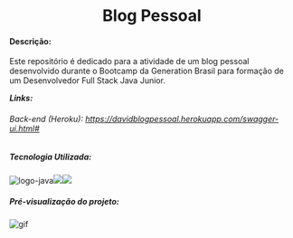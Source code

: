 <h1><center>Blog Pessoal</center></h1>

#### Descrição:

Este repositório é dedicado para a atividade de um blog pessoal desenvolvido durante o Bootcamp da Generation Brasil para formação de um Desenvolvedor Full Stack Java Junior.



***Links:***

###### Back-end *(Heroku)*: https://davidblogpessoal.herokuapp.com/swagger-ui.html#



##### Tecnologia Utilizada:

<img src="https://img.shields.io/badge/java-%23ED8B00.svg?&style=for-the-badge&logo=java&logoColor=white" alt="logo-java "/><img src="https://img.shields.io/badge/mysql-%2300f.svg?&style=for-the-badge&logo=mysql&logoColor=white"/><img src="https://img.shields.io/badge/spring%20-%236DB33F.svg?&style=for-the-badge&logo=spring&logoColor=white"/>



##### Pré-visualização do projeto:

![gif](./preview/gf-blocoii-generation.gif)


